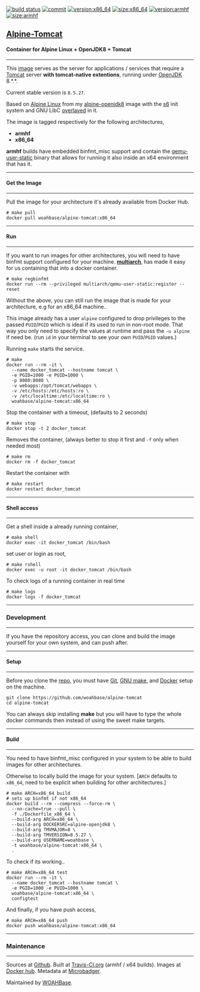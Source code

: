 [![build status][251]][232] [![commit][255]][231] [![version:x86_64][256]][235] [![size:x86_64][257]][235] [![version:armhf][258]][236] [![size:armhf][259]][236]

## [Alpine-Tomcat][234]
#### Container for Alpine Linux + OpenJDK8 + Tomcat
---

This [image][233] serves as the server for applications / services
that require a [Tomcat][135] server **with tomcat-native
extentions**, running under [OpenJDK][136] 8.\*.\*.

Current stable version is `8.5.27`.

Based on [Alpine Linux][131]  from my [alpine-openjdk8][132] image with the [s6][133] init system
and GNU LibC [overlayed][134] in it.

The image is tagged respectively for the following architectures,
* **armhf**
* **x86_64**

**armhf** builds have embedded binfmt_misc support and contain the
[qemu-user-static][105] binary that allows for running it also inside
an x64 environment that has it.

---
#### Get the Image
---

Pull the image for your architecture it's already available from
Docker Hub.

```
# make pull
docker pull woahbase/alpine-tomcat:x86_64
```

---
#### Run
---

If you want to run images for other architectures, you will need
to have binfmt support configured for your machine. [**multiarch**][104],
has made it easy for us containing that into a docker container.

```
# make regbinfmt
docker run --rm --privileged multiarch/qemu-user-static:register --reset
```

Without the above, you can still run the image that is made for your
architecture, e.g for an x86_64 machine..

This image already has a user `alpine` configured to drop
privileges to the passed `PUID`/`PGID` which is ideal if its used
to run in non-root mode. That way you only need to specify the
values at runtime and pass the `-u alpine` if need be. (run `id`
in your terminal to see your own `PUID`/`PGID` values.)

Running `make` starts the service.

```
# make
docker run --rm -it \
  --name docker_tomcat --hostname tomcat \
  -e PGID=1000 -e PUID=1000 \
  -p 8080:8080 \
  -v webapps:/opt/tomcat/webapps \
  -v /etc/hosts:/etc/hosts:ro \
  -v /etc/localtime:/etc/localtime:ro \
  woahbase/alpine-tomcat:x86_64
```

Stop the container with a timeout, (defaults to 2 seconds)

```
# make stop
docker stop -t 2 docker_tomcat
```

Removes the container, (always better to stop it first and `-f`
only when needed most)

```
# make rm
docker rm -f docker_tomcat
```

Restart the container with

```
# make restart
docker restart docker_tomcat
```

---
#### Shell access
---

Get a shell inside a already running container,

```
# make shell
docker exec -it docker_tomcat /bin/bash
```

set user or login as root,

```
# make rshell
docker exec -u root -it docker_tomcat /bin/bash
```

To check logs of a running container in real time

```
# make logs
docker logs -f docker_tomcat
```

---
### Development
---

If you have the repository access, you can clone and
build the image yourself for your own system, and can push after.

---
#### Setup
---

Before you clone the [repo][231], you must have [Git][101], [GNU make][102],
and [Docker][103] setup on the machine.

```
git clone https://github.com/woahbase/alpine-tomcat
cd alpine-tomcat
```
You can always skip installing **make** but you will have to
type the whole docker commands then instead of using the sweet
make targets.

---
#### Build
---

You need to have binfmt_misc configured in your system to be able
to build images for other architectures.

Otherwise to locally build the image for your system.
[`ARCH` defaults to `x86_64`, need to be explicit when building
for other architectures.]

```
# make ARCH=x86_64 build
# sets up binfmt if not x86_64
docker build --rm --compress --force-rm \
  --no-cache=true --pull \
  -f ./Dockerfile_x86_64 \
  --build-arg ARCH=x86_64 \
  --build-arg DOCKERSRC=alpine-openjdk8 \
  --build-arg TMVMAJOR=8 \
  --build-arg TMVERSION=8.5.27 \
  --build-arg USERNAME=woahbase \
  -t woahbase/alpine-tomcat:x86_64 \
  .
```

To check if its working..

```
# make ARCH=x86_64 test
docker run --rm -it \
  --name docker_tomcat --hostname tomcat \
  -e PGID=1000 -e PUID=1000 \
  woahbase/alpine-tomcat:x86_64 \
  configtest
```

And finally, if you have push access,

```
# make ARCH=x86_64 push
docker push woahbase/alpine-tomcat:x86_64
```

---
### Maintenance
---

Sources at [Github][106]. Built at [Travis-CI.org][107] (armhf / x64 builds). Images at [Docker hub][108]. Metadata at [Microbadger][109].

Maintained by [WOAHBase][204].

[101]: https://git-scm.com
[102]: https://www.gnu.org/software/make/
[103]: https://www.docker.com
[104]: https://hub.docker.com/r/multiarch/qemu-user-static/
[105]: https://github.com/multiarch/qemu-user-static/releases/
[106]: https://github.com/
[107]: https://travis-ci.org/
[108]: https://hub.docker.com/
[109]: https://microbadger.com/

[131]: https://alpinelinux.org/
[132]: https://hub.docker.com/r/woahbase/alpine-openjdk8
[133]: https://skarnet.org/software/s6/
[134]: https://github.com/just-containers/s6-overlay
[135]: https://tomcat.apache.org/
[136]: http://openjdk.java.net/

[201]: https://github.com/woahbase
[202]: https://travis-ci.org/woahbase/
[203]: https://hub.docker.com/u/woahbase
[204]: https://woahbase.online/

[231]: https://github.com/woahbase/alpine-tomcat
[232]: https://travis-ci.org/woahbase/alpine-tomcat
[233]: https://hub.docker.com/r/woahbase/alpine-tomcat
[234]: https://woahbase.online/#/images/alpine-tomcat
[235]: https://microbadger.com/images/woahbase/alpine-tomcat:x86_64
[236]: https://microbadger.com/images/woahbase/alpine-tomcat:armhf

[251]: https://travis-ci.org/woahbase/alpine-tomcat.svg?branch=master

[255]: https://images.microbadger.com/badges/commit/woahbase/alpine-tomcat.svg

[256]: https://images.microbadger.com/badges/version/woahbase/alpine-tomcat:x86_64.svg
[257]: https://images.microbadger.com/badges/image/woahbase/alpine-tomcat:x86_64.svg

[258]: https://images.microbadger.com/badges/version/woahbase/alpine-tomcat:armhf.svg
[259]: https://images.microbadger.com/badges/image/woahbase/alpine-tomcat:armhf.svg
